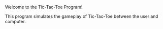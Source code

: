 Welcome to the Tic-Tac-Toe Program!

This program simulates the gameplay of Tic-Tac-Toe between the user and computer.
